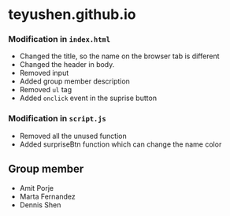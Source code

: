# teyushen.github.io

### Modification in `index.html`

- Changed the title, so the name on the browser tab is different 
- Changed the header in body.
- Removed input
- Added group member description
- Removed `ul` tag
- Added `onclick` event in the suprise button

### Modification in `script.js`

- Removed all the unused function
- Added surpriseBtn function which can change the name color

## Group member

- Amit Porje
- Marta Fernandez
- Dennis Shen
